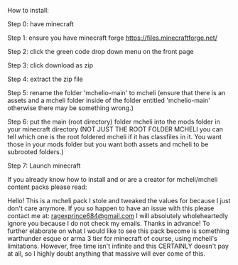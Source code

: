 How to install:


Step 0: have minecraft


Step 1: ensure you have minecraft forge https://files.minecraftforge.net/ 


Step 2: click the green code drop down menu on the front page


Step 3: click download as zip


Step 4: extract the zip file


Step 5: rename the folder 'mchelio-main' to mcheli (ensure that there is an assets and a mcheli folder inside of the folder entitled 'mchelio-main' otherwise there may be something wrong.)


Step 6: put the main (root directory) folder mcheli into the mods folder in your minecraft directory (NOT JUST THE ROOT FOLDER MCHELI you can tell which one is the root foldered mcheli if it has classfiles in it. You want those in your mods folder but you want both assets and mcheli to be subrooted folders.) 


Step 7: Launch minecraft




If you already know how to install and or are a creator for mcheli/mcheli content packs please read:


Hello! This is a mcheli pack I stole and tweaked the values for because I just don't care anymore.
If you so happen to have an issue with this please contact me at: ragexprince684@gmail.com
I will absolutely wholeheartedly ignore you because I do not check my emails. Thanks in advance!
To further elaborate on what I would like to see this pack become is something warthunder esque or arma 3 tier for minecraft of course, using mcheli's limitations.
However, free time isn't infinite and this CERTAINLY doesn't pay at all, so I highly doubt anything that massive will ever come of this.
